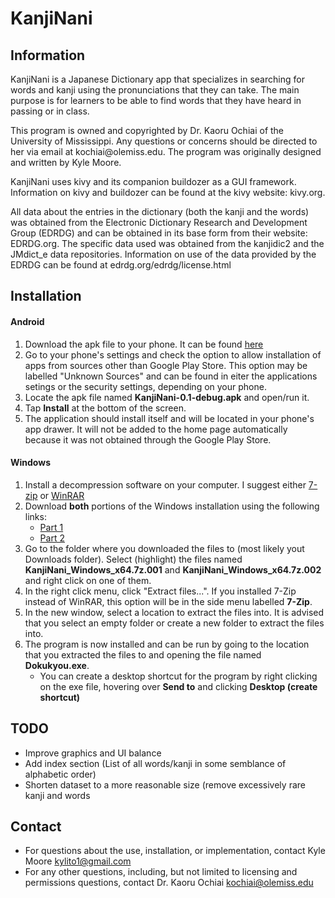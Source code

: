 # KanjiNani
<div>
    <h2>Information</h2>
    <p>
    KanjiNani is a Japanese Dictionary app that specializes in searching for words
    and kanji using the pronunciations that they can take. The main purpose is for
    learners to be able to find words that they have heard in passing or in class.
    </p>
    <p>
    This program is owned and copyrighted by Dr. Kaoru Ochiai of the University of
    Mississippi. Any questions or concerns should be directed to her via email at
    kochiai@olemiss.edu. The program was originally designed and written by Kyle
    Moore.
    </p>
    <p>
    KanjiNani uses kivy and its companion buildozer as a GUI framework. Information
    on kivy and buildozer can be found at the kivy website: kivy.org.
    </p>
    <p>
    All data about the entries in the dictionary (both the kanji and the words)
    was obtained from the Electronic Dictionary Research and Development Group
    (EDRDG) and can be obtained in its base form from their website: EDRDG.org.
    The specific data used was obtained from the kanjidic2 and the JMdict_e data
    repositories. Information on use of the data provided by the EDRDG can be found
    at edrdg.org/edrdg/license.html
    </p>
</div>

<div>
    <h2>Installation</h2>
    <p>
        <h4>Android</h4>
        <ol>
            <li>Download the apk file to your phone. It can be found <a href="https://github.com/KyleAMoore/KanjiNani/raw/master/Dist/Android%2020%2B/KanjiNani-0.1-debug.apk">here</a></li>
            <li>Go to your phone's settings and check the option to allow installation of apps from sources other than Google Play Store. This option may be labelled "Unknown Sources" and can be found in eiter the applications setings or the security settings, depending on your phone.</li>
            <li>Locate the apk file named <b>KanjiNani-0.1-debug.apk</b> and open/run it.</li>
            <li>Tap <b>Install</b> at the bottom of the screen.
            <li>The application should install itself and will be located in your phone's app drawer. It will not be added to the home page automatically because it was not obtained through the Google Play Store.</li>
        </ol>
    </p>
    <p>
        <h4>Windows</h4>
        <ol>
            <li>Install a decompression software on your computer. I suggest either <a href="http://www.7-zip.org/download.html">7-zip</a> or <a href="http://www.rarlab.com/download.htm">WinRAR</a></li>
            <li>Download <b>both</b> portions of the Windows installation using the following links:
                <ul>
                    <li><a href="https://github.com/KyleAMoore/KanjiNani/raw/master/Dist/Windows%20x64/KanjiNani_Windows_x64.7z.001">Part 1</a></li>
                    <li><a href="https://github.com/KyleAMoore/KanjiNani/raw/master/Dist/Windows%20x64/KanjiNani_Windows_x64.7z.002">Part 2</a></li>
                </ul>
            </li>
            <li>Go to the folder where you downloaded the files to (most likely yout Downloads folder). Select (highlight) the files named <b>KanjiNani_Windows_x64.7z.001</b> and <b>KanjiNani_Windows_x64.7z.002</b> and right click on one of them.</li>
            <li>In the right click menu, click "Extract files...". If you installed 7-Zip instead of WinRAR, this option will be in the side menu labelled <b>7-Zip</b>.</li>
            <li>In the new window, select a location to extract the files into. It is advised that you select an empty folder or create a new folder to extract the files into.</li>
            <li>The program is now installed and can be run by going to the location that you extracted the files to and opening the file named <b>Dokukyou.exe</b>.
                <ul><li>You can create a desktop shortcut for the program by right clicking on the exe file, hovering over <b>Send to</b> and clicking <b>Desktop (create shortcut)</b></li></ul>
            </li>
        </ol>
    </p>
</div>

<div>
    <h2>TODO</h2>
    <ul>
       <li>Improve graphics and UI balance</li>
       <li>Add index section (List of all words/kanji in some semblance of alphabetic order)</li>
       <li>Shorten dataset to a more reasonable size (remove excessively rare kanji and words</li>
    </ul>
</div>

<div>
    <h2>Contact</h2>
    <ul>
        <li>For questions about the use, installation, or implementation, contact Kyle Moore <a href="mailto:kylito1@gmail.com">kylito1@gmail.com</a></li>
        <li>For any other questions, including, but not limited to licensing and permissions questions, contact Dr. Kaoru Ochiai <a href="mailto:kochiai@olemiss.edu">kochiai@olemiss.edu</a></li>
    </ul>
</div>
